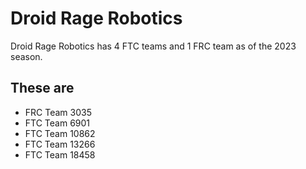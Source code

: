 # Droid Rage Robotics
Droid Rage Robotics has 4 FTC teams and 1 FRC team as of the 2023 season.

## These are 
- FRC Team 3035
- FTC Team 6901
- FTC Team 10862
- FTC Team 13266
- FTC Team 18458

